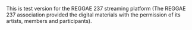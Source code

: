 This is test version for the REGGAE 237 streaming platform (The REGGAE 237 association provided the digital materials with the permission of its artists, members and participants).

